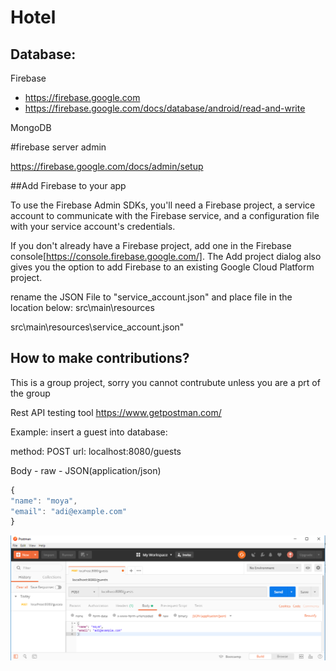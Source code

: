 # Hotel


## Database:

Firebase

- https://firebase.google.com
- https://firebase.google.com/docs/database/android/read-and-write

MongoDB

#firebase server admin

https://firebase.google.com/docs/admin/setup

##Add Firebase to your app

To use the Firebase Admin SDKs, you'll need a Firebase project, a service account to communicate with the Firebase service, and a configuration file with your service account's credentials. 

If you don't already have a Firebase project, add one in the Firebase console[https://console.firebase.google.com/]. 
The Add project dialog also gives you the option to add Firebase to an existing Google Cloud Platform project.



rename the JSON File to "service_account.json" and place file in the location below:
src\main\resources


src\main\resources\service_account.json"


## How to make contributions?
This is a group project, sorry you cannot contrubute unless you are a prt of the group



Rest API testing tool
https://www.getpostman.com/


Example: insert a guest into database:

method: POST
url:  localhost:8080/guests 


Body - raw - JSON(application/json)


```javascript
{
"name": "moya",
"email": "adi@example.com"
}
```
![postMan Insert Data](postman_insert_data.png)
